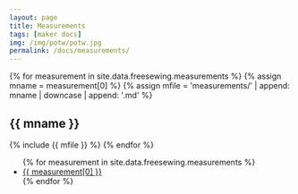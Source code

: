 ```yaml
---
layout: page
title: Measurements
tags: [maker docs]
img: /img/potw/potw.jpg
permalink: /docs/measurements/
---
```

{% for measurement in site.data.freesewing.measurements %}
{% assign mname = measurement[0] %}
{% assign mfile = 'measurements/' | append: mname | downcase | append: '.md' %}
<h2 id="{{ measurement[0] }}">{{ mname }}</h2>
{% include {{ mfile }} %}
{% endfor %}

<ul id="markdown-toc">
{% for measurement in site.data.freesewing.measurements %}
<li><a href="#{{ measurement[0] }}">{{ measurement[0] }}</a></li>
{% endfor %}
</ul>
